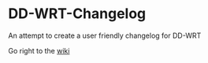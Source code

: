 # DD-WRT-Changelog
An attempt to create a user friendly changelog for DD-WRT

Go right to the [wiki](https://github.com/rkodey/DD-WRT-Changelog/wiki)

